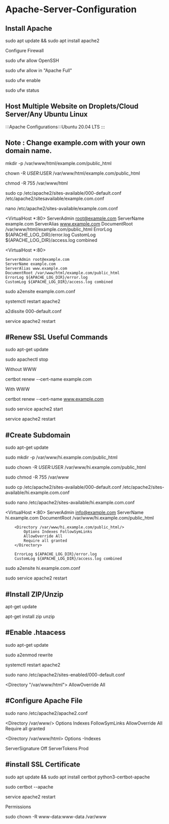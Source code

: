 # Apache-Server-Configuration
Install Apache
---------------------------------------------------------
sudo apt update && sudo apt install apache2

Configure Firewall

sudo ufw allow OpenSSH


sudo ufw allow in "Apache Full"


sudo ufw enable


sudo ufw status


Host Multiple Website on Droplets/Cloud Server/Any Ubuntu Linux
---------------------------------------------------------
:::Apache Configurations:::Ubuntu 20.04 LTS :::

Note : Change example.com with your own domain name.
------------------------------------------------------------------
mkdir -p /var/www/html/example.com/public_html

chown -R $USER:$USER /var/www/html/example.com/public_html

chmod -R 755 /var/www/html

sudo cp /etc/apache2/sites-available/000-default.conf /etc/apache2/sitesavailable/example.com.conf

nano /etc/apache2/sites-available/example.com.conf


<VirtualHost *:80>
ServerAdmin root@example.com
ServerName example.com
ServerAlias www.example.com
DocumentRoot /var/www/html/example.com/public_html
ErrorLog ${APACHE_LOG_DIR}/error.log
CustomLog ${APACHE_LOG_DIR}/access.log combined
</VirtualHost>


<VirtualHost *:80>
	
    ServerAdmin root@example.com
    ServerName example.com
    ServerAlias www.example.com
    DocumentRoot /var/www/html/example.com/public_html
    ErrorLog ${APACHE_LOG_DIR}/error.log
    CustomLog ${APACHE_LOG_DIR}/access.log combined

</VirtualHost>

sudo a2ensite example.com.conf

systemctl restart apache2

a2dissite 000-default.conf

service apache2 restart

 

#Renew SSL Useful Commands
---------------------------------------------------------
sudo apt-get update


sudo apachectl stop

Without WWW

certbot renew --cert-name example.com 

With WWW

certbot renew --cert-name www.example.com 


sudo service apache2 start


service apache2 restart



#Create Subdomain
---------------------------------------------------------
sudo apt-get update

sudo mkdir -p /var/www/hi.example.com/public_html

sudo chown -R $USER:$USER /var/www/hi.example.com/public_html

sudo chmod -R 755 /var/www


sudo cp /etc/apache2/sites-available/000-default.conf /etc/apache2/sites-available/hi.example.com.conf


sudo nano /etc/apache2/sites-available/hi.example.com.conf


<VirtualHost *:80>
        ServerAdmin info@example.com
        ServerName hi.example.com
        DocumentRoot /var/www/hi.example.com/public_html

        <Directory /var/www/hi.example.com/public_html/>
            Options Indexes FollowSymLinks
            AllowOverride All
            Require all granted
        </Directory>

        ErrorLog ${APACHE_LOG_DIR}/error.log
        CustomLog ${APACHE_LOG_DIR}/access.log combined

</VirtualHost>


sudo a2ensite hi.example.com.conf


sudo service apache2 restart



#Install ZIP/Unzip
---------------------------------------------------------
apt-get update


apt-get install zip unzip

#Enable .htaacess
---------------------------------------------------------
sudo apt-get update


sudo a2enmod rewrite


systemctl restart apache2


sudo nano /etc/apache2/sites-enabled/000-default.conf


<Directory "/var/www/html">
  AllowOverride All
</Directory>

#Configure Apache File
---------------------------------------------------------
sudo nano /etc/apache2/apache2.conf


<Directory /var/www/>
    Options Indexes FollowSymLinks
    AllowOverride All
    Require all granted
 </Directory>


 <Directory /var/www/html>
    Options -Indexes
 </Directory>


 ServerSignature Off
 ServerTokens Prod

#install SSL Certificate
---------------------------------------------------------
sudo apt update && sudo apt install certbot python3-certbot-apache


sudo certbot --apache


service apache2 restart

Permissions

sudo chown -R www-data:www-data /var/www

